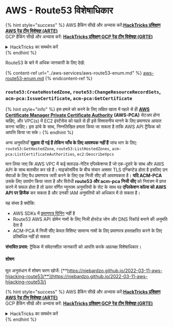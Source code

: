 # AWS - Route53 विशेषाधिकार

{% hint style="success" %}
AWS हैकिंग सीखें और अभ्यास करें:<img src="/.gitbook/assets/image.png" alt="" data-size="line">[**HackTricks प्रशिक्षण AWS रेड टीम विशेषज्ञ (ARTE)**](https://training.hacktricks.xyz/courses/arte)<img src="/.gitbook/assets/image.png" alt="" data-size="line">\
GCP हैकिंग सीखें और अभ्यास करें: <img src="/.gitbook/assets/image (2).png" alt="" data-size="line">[**HackTricks प्रशिक्षण GCP रेड टीम विशेषज्ञ (GRTE)**<img src="/.gitbook/assets/image (2).png" alt="" data-size="line">](https://training.hacktricks.xyz/courses/grte)

<details>

<summary>HackTricks का समर्थन करें</summary>

* [**सदस्यता योजनाएं**](https://github.com/sponsors/carlospolop) की जांच करें!
* 💬 [**डिस्कॉर्ड समूह**](https://discord.gg/hRep4RUj7f) या [**टेलीग्राम समूह**](https://t.me/peass) में शामिल हों या हमें **ट्विटर** 🐦 [**@hacktricks\_live**](https://twitter.com/hacktricks\_live)** पर फॉलो** करें।
* [**HackTricks**](https://github.com/carlospolop/hacktricks) और [**HackTricks Cloud**](https://github.com/carlospolop/hacktricks-cloud) github रेपो में PR जमा करके हैकिंग ट्रिक्स साझा करें।

</details>
{% endhint %}

Route53 के बारे में अधिक जानकारी के लिए देखें:

{% content-ref url="../aws-services/aws-route53-enum.md" %}
[aws-route53-enum.md](../aws-services/aws-route53-enum.md)
{% endcontent-ref %}

### `route53:CreateHostedZone`, `route53:ChangeResourceRecordSets`, `acm-pca:IssueCertificate`, `acm-pca:GetCertificate`

{% hint style="info" %}
इस हमले को करने के लिए लक्षित खाता में पहले से ही [**AWS Certificate Manager Private Certificate Authority**](https://aws.amazon.com/certificate-manager/private-certificate-authority/) **(AWS-PCA)** सेटअप होना चाहिए, और VPC(s) में EC2 इंस्टेंसेस को पहले से ही इसे विश्वसनीय मानने के लिए प्रमाणपत्र आयात करना चाहिए। इस ढांचे के साथ, निम्नलिखित हमला किया जा सकता है ताकि AWS API ट्रैफिक को आपत्ति किया जा सके।
{% endhint %}

अन्य अनुमतियाँ **सुझाव दी गई हैं लेकिन जाँच के लिए आवश्यक नहीं हैं** जांच भाग के लिए: `route53:GetHostedZone`, `route53:ListHostedZones`, `acm-pca:ListCertificateAuthorities`, `ec2:DescribeVpcs`

मान लिया जाए कि AWS VPC में कई क्लाउड-नेटिव एप्लिकेशन्स हैं जो एक-दूसरे के साथ और AWS API के साथ बातचीत कर रहे हैं। माइक्रोसर्विस के बीच संचार अक्सर TLS एन्क्रिप्टेड होता है इसलिए उन सेवाओं के लिए वैध प्रमाणपत्र जारी करने के लिए एक निजी सीए की आवश्यकता है। **यदि ACM-PCA** उसके लिए उपयोग किया जाता है और विरोधी **route53 और acm-pca निजी सीए** को नियंत्रण में प्राप्त करने में सफल होता है तो ऊपर वर्णित न्यूनतम अनुमतियों के सेट के साथ वह **एप्लिकेशन कॉल्स को AWS API पर हिजैक** कर सकता है और उनकी IAM अनुमतियों को अधिकार में ले सकता है।

यह संभव है क्योंकि:

* AWS SDKs में [प्रमाणपत्र पिनिंग](https://www.digicert.com/blog/certificate-pinning-what-is-certificate-pinning) नहीं है
* Route53 AWS API डोमेन नामों के लिए निजी होस्टेड जोन और DNS रिकॉर्ड बनाने की अनुमति देता है
* ACM-PCA में निजी सीए केवल विशिष्ट सामान्य नामों के लिए प्रमाणपत्र हस्ताक्षरित करने के लिए प्रतिबंधित नहीं हो सकता

**संभावित प्रभाव:** ट्रैफिक में संवेदनशील जानकारी को आपत्ति करके अप्रत्यक्ष विशेषाधिकार।

#### शोषण <a href="#discovery" id="discovery"></a>

मूल अनुसंधान में शोषण चरण खोजें: [**https://niebardzo.github.io/2022-03-11-aws-hijacking-route53/**](https://niebardzo.github.io/2022-03-11-aws-hijacking-route53/)

{% hint style="success" %}
AWS हैकिंग सीखें और अभ्यास करें:<img src="/.gitbook/assets/image.png" alt="" data-size="line">[**HackTricks प्रशिक्षण AWS रेड टीम विशेषज्ञ (ARTE)**](https://training.hacktricks.xyz/courses/arte)<img src="/.gitbook/assets/image.png" alt="" data-size="line">\
GCP हैकिंग सीखें और अभ्यास करें: <img src="/.gitbook/assets/image (2).png" alt="" data-size="line">[**HackTricks प्रशिक्षण GCP रेड टीम विशेषज्ञ (GRTE)**<img src="/.gitbook/assets/image (2).png" alt="" data-size="line">](https://training.hacktricks.xyz/courses/grte)

<details>

<summary>HackTricks का समर्थन करें</summary>

* [**सदस्यता योजनाएं**](https://github.com/sponsors/carlospolop) की जांच करें!
* 💬 [**डिस्कॉर्ड समूह**](https://discord.gg/hRep4RUj7f) या [**टेलीग्राम समूह**](https://t.me/peass) में शामिल हों या हमें **ट्विटर** 🐦 [**@hacktricks\_live**](https://twitter.com/hacktricks\_live)** पर फॉलो** करें।
* [**HackTricks**](https://github.com/carlospolop/hacktricks) और [**HackTricks Cloud**](https://github.com/carlospolop/hacktricks-cloud) github रेपो में PR जमा करके हैकिंग ट्रिक्स साझा करें।

</details>
{% endhint %}
